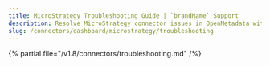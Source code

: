 ```yaml
---
title: MicroStrategy Troubleshooting Guide | `brandName` Support
description: Resolve MicroStrategy connector issues in OpenMetadata with expert troubleshooting tips, common error fixes, and step-by-step solutions for seamless integration.
slug: /connectors/dashboard/microstrategy/troubleshooting
---
```


{% partial file="/v1.8/connectors/troubleshooting.md" /%}
